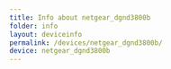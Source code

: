 ```yaml
---
title: Info about netgear_dgnd3800b
folder: info
layout: deviceinfo
permalink: /devices/netgear_dgnd3800b/
device: netgear_dgnd3800b
---
```

